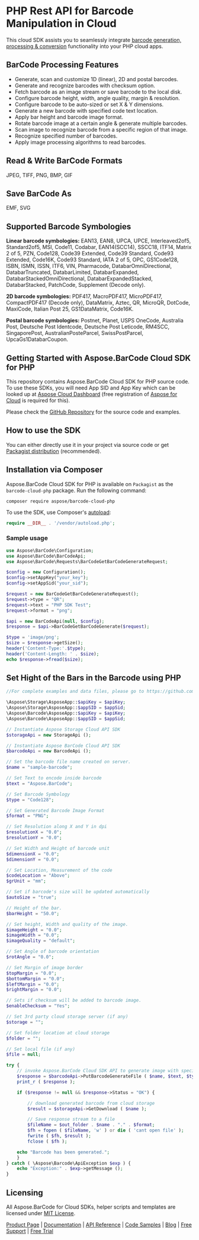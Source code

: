 # PHP Rest API for Barcode Manipulation in Cloud

This cloud SDK assists you to seamlessly integrate [barcode generation, processing & conversion](https://products.aspose.cloud/barcode/php) functionality into your PHP cloud apps.

## BarCode Processing Features

- Generate, scan and customize 1D (linear), 2D and postal barcodes.
- Generate and recognize barcodes with checksum option.
- Fetch barcode as an image stream or save barcode to the local disk.
- Configure barcode height, width, angle quality, margin & resolution.
- Configure barcode to be auto-sized or set X & Y dimensions.
- Generate a new barcode with specified code text location.
- Apply bar height and barcode image format.
- Rotate barcode image at a certain angle & generate multiple barcodes.
- Scan image to recognize barcode from a specific region of that image.
- Recognize specified number of barcodes.
- Apply image processing algorithms to read barcodes.

## Read & Write BarCode Formats

JPEG, TIFF, PNG, BMP, GIF

## Save BarCode As

EMF, SVG

## Supported Barcode Symbologies

**Linear barcode symbologies:**
EAN13, EAN8, UPCA, UPCE, Interleaved2of5, Standard2of5, MSI, Code11, Codabar, EAN14(SCC14), SSCC18, ITF14, Matrix 2 of 5, PZN, Code128, Code39 Extended, Code39 Standard, Code93 Extended, Code16K, Code93 Standard, IATA 2 of 5, OPC, GS1Code128, ISBN, ISMN, ISSN, ITF6, VIN, Pharmacode, DatabarOmniDirectional, DatabarTruncated, DatabarLimited, DatabarExpanded, DatabarStackedOmniDirectional, DatabarExpandedStacked, DatabarStacked, PatchCode, Supplement (Decode only).

**2D barcode symbologies:**
PDF417, MacroPDF417, MicroPDF417, CompactPDF417 (Decode only), DataMatrix, Aztec, QR, MicroQR, DotCode, MaxiCode, Italian Post 25, GS1DataMatrix, Code16K.

**Postal barcode symbologies:**
Postnet, Planet, USPS OneCode, Australia Post, Deutsche Post Identcode, Deutsche Post Leticode, RM4SCC, SingaporePost, AustralianPosteParcel, SwissPostParcel, UpcaGs1DatabarCoupon.

## Getting Started with Aspose.BarCode Cloud SDK for PHP

This repository contains Aspose.BarCode Cloud SDK for PHP source code. To use these SDKs, you will need App SID and App Key which can be looked up at [Aspose Cloud Dashboard](https://dashboard.aspose.cloud/#/apps) (free registration of [Aspose for Cloud](https://dashboard.aspose.cloud/#/apps) is required for this).

Please check the [GitHub Repository](https://github.com/aspose-barcode-cloud/aspose-barcode-cloud-php) for the source code and examples.

## How to use the SDK

You can either directly use it in your project via source code or get [Packagist distribution](https://packagist.org/packages/aspose/barcode-cloud-php) (recommended).

## Installation via Composer

Aspose.BarCode Cloud SDK for PHP is available on `Packagist` as the `barcode-cloud-php` package. Run the following command:

```console
composer require aspose/barcode-cloud-php
```

To use the SDK, use Composer's [autoload](https://getcomposer.org/doc/00-intro.md#autoloading):

```php
require __DIR__ . '/vendor/autoload.php';
```

### Sample usage

```php
use Aspose\BarCode\Configuration;
use Aspose\BarCode\BarCodeApi;
use Aspose\BarCode\Requests\BarCodeGetBarCodeGenerateRequest;

$config = new Configuration();
$config->setAppKey("your_key");
$config->setAppSid("your_sid");

$request = new BarCodeGetBarCodeGenerateRequest();
$request->type = "QR";
$request->text = "PHP SDK Test";
$request->format = "png";

$api = new BarCodeApi(null, $config);
$response = $api->BarCodeGetBarCodeGenerate($request);

$type = 'image/png';
$size = $response->getSize();
header('Content-Type:'.$type);
header('Content-Length: ' . $size);
echo $response->fread($size);
```

## Set Hight of the Bars in the Barcode using PHP

```php
//For complete examples and data files, please go to https://github.com/aspose-barcode/Aspose.BarCode-for-Cloud

\Aspose\Storage\AsposeApp::$apiKey = $apiKey;
\Aspose\Storage\AsposeApp::$appSID = $appSid;
\Aspose\Barcode\AsposeApp::$apiKey = $apiKey;
\Aspose\Barcode\AsposeApp::$appSID = $appSid;

// Instantiate Aspose Storage Cloud API SDK
$storageApi = new StorageApi ();

// Instantiate Aspose BarCode Cloud API SDK
$barcodeApi = new BarcodeApi ();

// Set the barcode file name created on server.
$name = "sample-barcode";

// Set Text to encode inside barcode
$text = "Aspose.BarCode";

// Set Barcode Symbology
$type = "Code128";

// Set Generated Barcode Image Format
$format = "PNG";

// Set Resolution along X and Y in dpi
$resolutionX = "0.0";
$resolutionY = "0.0";

// Set Width and Height of barcode unit
$dimensionX = "0.0";
$dimensionY = "0.0";

// Set Location, Measurement of the code
$codeLocation = "Above";
$grUnit = "mm";

// Set if barcode's size will be updated automatically
$autoSize = "true";

// Height of the bar.
$barHeight = "50.0";

// Set height, Width and quality of the image.
$imageHeight = "0.0";
$imageWidth = "0.0";
$imageQuality = "default";

// Set Angle of barcode orientation
$rotAngle = "0.0";

// Set Margin of image border
$topMargin = "0.0";
$bottomMargin = "0.0";
$leftMargin = "0.0";
$rightMargin = "0.0";

// Sets if checksum will be added to barcode image.
$enableChecksum = "Yes";

// Set 3rd party cloud storage server (if any)
$storage = "";

// Set folder location at cloud storage
$folder = "";

// Set local file (if any)
$file = null;

try {
    // invoke Aspose.BarCode Cloud SDK API to generate image with specific bars height
    $response = $barcodeApi->PutBarcodeGenerateFile ( $name, $text, $type, $format, $resolutionX, $resolutionY, $dimensionX, $dimensionY, $codeLocation, $grUnit, $autoSize, $barHeight, $imageHeight, $imageWidth, $imageQuality, $rotAngle, $topMargin, $bottomMargin, $leftMargin, $rightMargin, $enableChecksum, $storage, $folder, $file );
    print_r ( $response );

    if ($response != null && $response->Status = "OK") {

        // download generated barcode from cloud storage
        $result = $storageApi->GetDownload ( $name );

        // Save response stream to a file
        $fileName = $out_folder . $name . "." . $format;
        $fh = fopen ( $fileName, 'w' ) or die ( 'cant open file' );
        fwrite ( $fh, $result );
        fclose ( $fh );

    echo "Barcode has been generated.";
    }
} catch ( \Aspose\Barcode\ApiException $exp ) {
    echo "Exception:" . $exp->getMessage ();
}
```

## Licensing

All Aspose.BarCode for Cloud SDKs, helper scripts and templates are licensed under [MIT License](https://github.com/aspose-barcode-cloud/aspose-barcode-cloud-php/blob/HEAD/LICENSE).

[Product Page](https://products.aspose.cloud/barcode/php) | [Documentation](https://docs.aspose.cloud/display/barcodecloud/Home) | [API Reference](https://apireference.aspose.cloud/barcode/) | [Code Samples](https://github.com/aspose-barcode-cloud/aspose-barcode-cloud-php) | [Blog](https://blog.aspose.cloud/category/barcode/) | [Free Support](https://forum.aspose.cloud/c/barcode) | [Free Trial](https://dashboard.aspose.cloud/#/apps)
